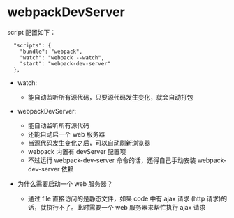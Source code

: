 # webpackDevServer

  script 配置如下：
  ```
    "scripts": {
      "bundle": "webpack",
      "watch": "webpack --watch",
      "start": "webpack-dev-server"
    },
  ```
- watch: 
  - 能自动监听所有源代码，只要源代码发生变化，就会自动打包

- webpackDevServer: 
  - 能自动监听所有源代码
  - 还能自动启一个 web 服务器
  - 当源代码发生变化之后，可以自动刷新浏览器
  - webpack 内置有 devServer 配置项
  - 不过运行 webpack-dev-server 命令的话，还得自己手动安装 webpack-dev-server 依赖

- 为什么需要启动一个 web 服务器？
  -  通过 file 直接访问的是静态文件，如果 code 中有 ajax 请求 (http 请求)的话，就执行不了。此时需要一个 web 服务器来帮忙执行 ajax 请求
